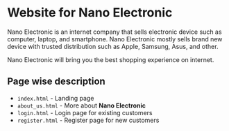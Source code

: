 # Website for Nano Electronic

Nano Electronic is an internet company that sells electronic device such as computer, laptop, and smartphone. Nano Electronic mostly sells brand new device with trusted distribution such as Apple, Samsung, Asus, and other. 

Nano Electronic will bring you the best shopping experience on internet.

## Page wise description

* `index.html` - Landing page
* `about_us.html` - More about **Nano Electronic**
* `login.html` - Login page for existing customers
* `register.html` - Register page for new customers